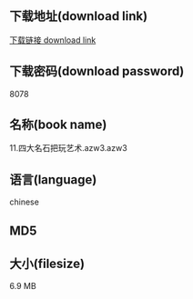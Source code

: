 ## 下载地址(download link)
[下载链接 download link](https://tutu365.netlify.app/?s=11.%E5%9B%9B%E5%A4%A7%E5%90%8D%E7%9F%B3%E6%8A%8A%E7%8E%A9%E8%89%BA%E6%9C%AF.azw3)

## 下载密码(download password)
8078

## 名称(book name)
11.四大名石把玩艺术.azw3.azw3

## 语言(language)
chinese

## MD5


## 大小(filesize)
6.9 MB
